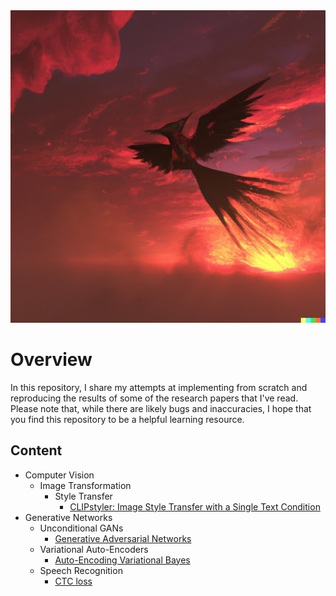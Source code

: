 <img src="https://github.com/gonzrubio/ML_Papers/blob/main/DALLE_A_%203D_render_of_a_phoenix_like_humming_bird_flying_over_an_epic_sunset.png" alt="banner" width="100%" height="500">

# Overview

In this repository, I share my attempts at implementing from scratch and reproducing the results of some of the research papers that I've read. Please note that, while there are likely bugs and inaccuracies, I hope that you find this repository to be a helpful learning resource.

## Content

* Computer Vision
  * Image Transformation
    * Style Transfer
      * [CLIPstyler: Image Style Transfer with a Single Text Condition](https://github.com/gonzrubio/ML_Papers/tree/main/Computer_Vision/Image_Transformation/Style_Transfer/CLIPstyler_Kwon_%26_Ye_2022)
* Generative Networks
  * Unconditional GANs
    * [Generative Adversarial Networks](https://github.com/gonzrubio/ML_Papers/tree/main/Generative_Networks/GANs/GANs_Goodfellow_et_al_2014)
  * Variational Auto-Encoders
    * [Auto-Encoding Variational Bayes](https://github.com/gonzrubio/ML_Papers/tree/main/Generative_Networks/Variational_Auto-Encoders/AEVB_Kingma_%26_Welling_2013)
  * Speech Recognition
    * [CTC loss](https://github.com/gonzrubio/ML_Papers/tree/main/Speech_Recognition)
